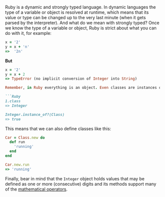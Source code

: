 Ruby is a dynamic and strongly typed language. In dynamic languages the type of a variable or object is resolved at runtime, which means that its value or type can be changed up to the very last minute (when it gets parsed by the interpreter).
And what do we mean with strongly typed? Once we know the type of a variable or object, Ruby is strict about what you can do with it, for example:

```ruby
x = '2'
y = x + 'n'
=>  '2n'
```

**But**

```ruby
x = '2'
y = x + 2
=> TypeError (no implicit conversion of Integer into String)

Remember, in Ruby everything is an object. Even classes are instances of the class `Class`. For example:

```Ruby
1.class
=> Integer

Integer.instance_of?(Class)
=> true
```

This means that we can also define classes like this:

```ruby
Car = Class.new do
  def run
    'running'
  end
end

Car.new.run
=> 'running'
```

Finally, bear in mind that the `Integer` object holds values that may be defined as one or more (consecutive) digits and its methods support many of the [mathematical operators][integers-docs].

[integers-docs]: https://ruby-doc.org/core-2.7.0/Integer.html
